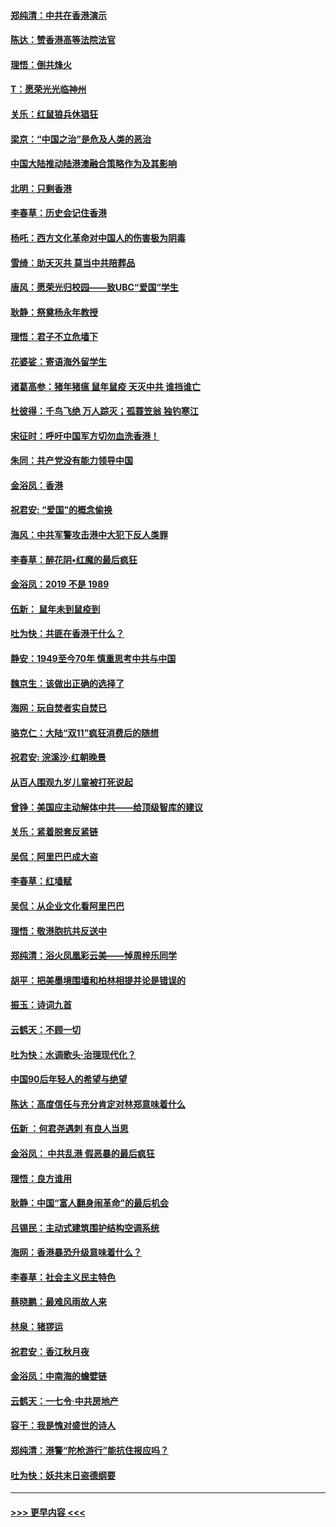 #### [郑纯清：中共在香港演示](../pages/nsc993/n11670539.md?t=11220755) 
#### [陈达：赞香港高等法院法官](../pages/nsc993/n11669542.md?t=11220755) 
#### [理悟：倒共烽火](../pages/nsc993/n11668844.md?t=11220755) 
#### [T：愿荣光光临神州](../pages/nsc993/n11668421.md?t=11220755) 
#### [关乐：红鼠狼兵休猖狂](../pages/nsc993/n11668378.md?t=11220755) 
#### [梁京：“中国之治”是危及人类的恶治](../pages/nsc993/n11668328.md?t=11220755) 
#### [中国大陆推动陆港澳融合策略作为及其影响](../pages/nsc993/n11668157.md?t=11220755) 
#### [北明：只剩香港](../pages/nsc993/n11668002.md?t=11220755) 
#### [李春草：历史会记住香港](../pages/nsc993/n11667927.md?t=11220755) 
#### [杨吒：西方文化革命对中国人的伤害极为阴毒](../pages/nsc993/n11664521.md?t=11220755) 
#### [雪绮：助天灭共 莫当中共陪葬品](../pages/nsc993/n11662650.md?t=11220755) 
#### [唐风：愿荣光归校园——致UBC“爱国”学生](../pages/nsc993/n11662194.md?t=11220755) 
#### [耿静：祭奠杨永年教授](../pages/nsc993/n11662514.md?t=11220755) 
#### [理悟：君子不立危墙下](../pages/nsc993/n11662172.md?t=11220755) 
#### [花婆娑：寄语海外留学生](../pages/nsc993/n11662121.md?t=11220755) 
#### [诸葛高参：猪年猪瘟 鼠年鼠疫 天灭中共 谁挡谁亡](../pages/nsc993/n11661980.md?t=11220755) 
#### [杜彼得：千鸟飞绝 万人踪灭；孤蓑笠翁 独钓寒江](../pages/nsc993/n11661170.md?t=11220755) 
#### [宋征时：呼吁中国军方切勿血洗香港！](../pages/nsc993/n11415318.md?t=11220755) 
#### [朱同：共产党没有能力领导中国](../pages/nsc993/n11660421.md?t=11220755) 
#### [金浴凤：香港](../pages/nsc993/n11660419.md?t=11220755) 
#### [祝君安: “爱国”的概念偷换](../pages/nsc993/n11659706.md?t=11220755) 
#### [海风：中共军警攻击港中大犯下反人类罪](../pages/nsc993/n11659632.md?t=11220755) 
#### [李春草：醉花阴•红魔的最后疯狂](../pages/nsc993/n11659287.md?t=11220755) 
#### [金浴凤：2019 不是 1989](../pages/nsc993/n11657663.md?t=11220755) 
#### [伍新： 鼠年未到鼠疫到](../pages/nsc993/n11655098.md?t=11220755) 
#### [吐为快：共匪在香港干什么？](../pages/nsc993/n11654891.md?t=11220755) 
#### [静安：1949至今70年 慎重思考中共与中国](../pages/nsc993/n11651244.md?t=11220755) 
#### [魏京生：该做出正确的选择了](../pages/nsc993/n11653084.md?t=11220755) 
#### [海网：玩自焚者实自焚已](../pages/nsc993/n11652423.md?t=11220755) 
#### [骆克仁：大陆“双11”疯狂消费后的随想](../pages/nsc993/n11652305.md?t=11220755) 
#### [祝君安: 浣溪沙·红朝晚景](../pages/nsc993/n11652258.md?t=11220755) 
#### [从百人围观九岁儿童被打死说起](../pages/nsc993/n11651030.md?t=11220755) 
#### [曾铮：美国应主动解体中共——给顶级智库的建议](../pages/nsc993/n11649888.md?t=11220755) 
#### [关乐：紧着脱套反紧链](../pages/nsc993/n11649069.md?t=11220755) 
#### [吴侃：阿里巴巴成大盗](../pages/nsc993/n11645523.md?t=11220755) 
#### [李春草：红墙赋](../pages/nsc993/n11646389.md?t=11220755) 
#### [吴侃：从企业文化看阿里巴巴](../pages/nsc993/n11645476.md?t=11220755) 
#### [理悟：敬港胞抗共反送中](../pages/nsc993/n11645466.md?t=11220755) 
#### [郑纯清：浴火凤凰彩云美——悼周梓乐同学](../pages/nsc993/n11645155.md?t=11220755) 
#### [胡平：把美墨境围墙和柏林相提并论是错误的](../pages/nsc993/n11645134.md?t=11220755) 
#### [振玉：诗词九首](../pages/nsc993/n11644081.md?t=11220755) 
#### [云鹤天：不顾一切](../pages/nsc993/n11643508.md?t=11220755) 
#### [吐为快：水调歌头·治理现代化？](../pages/nsc993/n11643485.md?t=11220755) 
#### [中国90后年轻人的希望与绝望](../pages/nsc993/n11642317.md?t=11220755) 
#### [陈达：高度信任与充分肯定对林郑意味着什么](../pages/nsc993/n11641441.md?t=11220755) 
#### [伍新 ：何君尧遇刺 有良人当思](../pages/nsc993/n11641503.md?t=11220755) 
#### [金浴凤： 中共乱港  假恶暴的最后疯狂](../pages/nsc993/n11641495.md?t=11220755) 
#### [理悟：良方谁用](../pages/nsc993/n11641463.md?t=11220755) 
#### [耿静：中国“富人翻身闹革命”的最后机会](../pages/nsc993/n11640655.md?t=11220755) 
#### [吕锡民：主动式建筑围护结构空调系统](../pages/nsc993/n11640168.md?t=11220755) 
#### [海网：香港暴恐升级意味着什么？](../pages/nsc993/n11635904.md?t=11220755) 
#### [李春草：社会主义民主特色](../pages/nsc993/n11634657.md?t=11220755) 
#### [蔡晓鹏：最难风雨故人来](../pages/nsc993/n11633145.md?t=11220755) 
#### [林泉：猪猡运](../pages/nsc993/n11631469.md?t=11220755) 
#### [祝君安：香江秋月夜](../pages/nsc993/n11631440.md?t=11220755) 
#### [金浴凤：中南海的蟾嬖链](../pages/nsc993/n11631290.md?t=11220755) 
#### [云鹤天：一七令·中共房地产](../pages/nsc993/n11630084.md?t=11220755) 
#### [容干：我是愧对盛世的诗人](../pages/nsc993/n11630059.md?t=11220755) 
#### [郑纯清：港警“陀枪游行”能抗住报应吗？](../pages/nsc993/n11629999.md?t=11220755) 
#### [吐为快：妖共末日盗德纲要](../pages/nsc993/n11628610.md?t=11220755) 

----
#### [ >>> 更早内容 <<< ](../indexes/nsc993-earlier.md)
